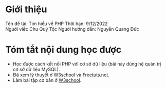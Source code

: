 
# Giới thiệu
Tên đề tài: Tìm hiểu về PHP
Thời hạn: 9/12/2022  
Người viết: Chu Quý Tộc
Người hướng dẫn: Nguyễn Quang Đức  

# Tóm tắt nội dung học được
- Học được cách kết nối PHP với cơ sở dữ liệu (bài này dùng hệ quản trị cơ sở dữ liệu MySQL).
- Đã xem lý thuyết ở [W3school](http://www.w3schools.com/php/default.asp) và [Freetuts.net](http://freetuts.net/hoc-php/bai-tap-php-can-ban).
- Làm bài tập cơ bản ở [W3school](http://www.w3schools.com/php/default.asp).
